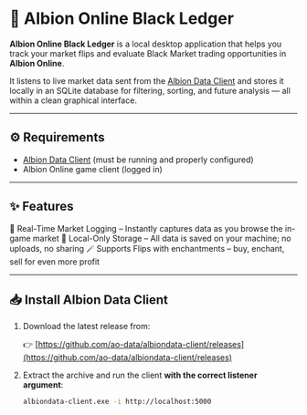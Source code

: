 # 🧾 Albion Online Black Ledger

**Albion Online Black Ledger** is a local desktop application that helps you track your market flips and evaluate Black Market trading opportunities in **Albion Online**.

It listens to live market data sent from the [Albion Data Client](https://github.com/ao-data/albiondata-client) and stores it locally in an SQLite database for filtering, sorting, and future analysis — all within a clean graphical interface.

---

## ⚙️ Requirements

- [Albion Data Client](https://github.com/ao-data/albiondata-client/releases) (must be running and properly configured)
- Albion Online game client (logged in)

---

## ✨ Features

🔄 Real-Time Market Logging – Instantly captures data as you browse the in-game market
💾 Local-Only Storage – All data is saved on your machine; no uploads, no sharing
🪄 Supports Flips with enchantments – buy, enchant, sell for even more profit

---

## 📥 Install Albion Data Client

1. Download the latest release from:

   👉 [https://github.com/ao-data/albiondata-client/releases](https://github.com/ao-data/albiondata-client/releases)

2. Extract the archive and run the client **with the correct listener argument**:

   ```bash
   albiondata-client.exe -i http://localhost:5000

